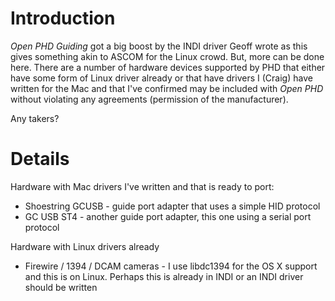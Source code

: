# Introduction #

_Open PHD Guiding_ got a big boost by the INDI driver Geoff wrote as this gives something akin to ASCOM for the Linux crowd.  But, more can be done here.  There are a number of hardware devices supported by PHD that either have some form of Linux driver already or that have drivers I (Craig) have written for the Mac and that I've confirmed may be included with _Open PHD_ without violating any agreements (permission of the manufacturer).

Any takers?


# Details #

Hardware with Mac drivers I've written and that is ready to port:
  * Shoestring GCUSB - guide port adapter that uses a simple HID protocol
  * GC USB ST4 - another guide port adapter, this one using a serial port protocol

Hardware with Linux drivers already
  * Firewire / 1394 / DCAM cameras - I use libdc1394 for the OS X support and this is on Linux.  Perhaps this is already in INDI or an INDI driver should be written